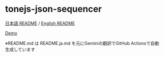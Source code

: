 # tonejs-json-sequencer

[日本語 README](README.ja.md) / [English README](README.md)

[Demo](https://cat2151.github.io/tonejs-json-sequencer/index.html)

※README.md は README.ja.md を元にGeminiの翻訳でGitHub Actionsで自動生成しています
